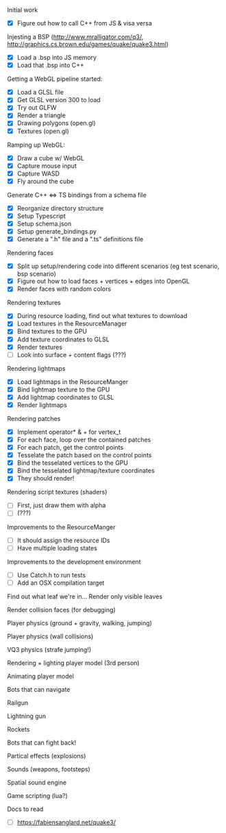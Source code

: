 
Initial work
 - [x] Figure out how to call C++ from JS & visa versa

Injesting a BSP
(http://www.mralligator.com/q3/, http://graphics.cs.brown.edu/games/quake/quake3.html)
 - [x] Load a .bsp into JS memory
 - [x] Load that .bsp into C++

Getting a WebGL pipeline started:
 - [x] Load a GLSL file
 - [x] Get GLSL version 300 to load
 - [x] Try out GLFW
 - [x] Render a triangle
 - [x] Drawing polygons (open.gl)
 - [x] Textures (open.gl)

Ramping up WebGL:
 - [x] Draw a cube w/ WebGL
 - [x] Capture mouse input
 - [x] Capture WASD
 - [x] Fly around the cube

Generate C++ <=> TS bindings from a schema file
 - [x] Reorganize directory structure
 - [x] Setup Typescript
 - [x] Setup schema.json
 - [x] Setup generate_bindings.py
 - [x] Generate a ".h" file and a ".ts" definitions file

Rendering faces
 - [x] Split up setup/rendering code into different scenarios (eg test scenario, bsp scenario)
 - [x] Figure out how to load faces + vertices + edges into OpenGL
 - [x] Render faces with random colors

Rendering textures
 - [x] During resource loading, find out what textures to download
 - [x] Load textures in the ResourceManager
 - [x] Bind textures to the GPU
 - [x] Add texture coordinates to GLSL
 - [x] Render textures
 - [ ] Look into surface + content flags (???)

Rendering lightmaps
 - [x] Load lightmaps in the ResourceManger
 - [x] Bind lightmap texture to the GPU
 - [x] Add lightmap coordinates to GLSL
 - [x] Render lightmaps

Rendering patches
 - [x] Implement operator* & + for vertex_t
 - [x] For each face, loop over the contained patches
 - [x] For each patch, get the control points
 - [x] Tesselate the patch based on the control points
 - [x] Bind the tesselated vertices to the GPU
 - [x] Bind the tesselated lightmap/texture coordinates
 - [x] They should render!

Rendering script textures (shaders)
 - [ ] First, just draw them with alpha
 - [ ] (???)

Improvements to the ResourceManger
 - [ ] It should assign the resource IDs
 - [ ] Have multiple loading states

Improvements to the development environment
 - [ ] Use Catch.h to run tests
 - [ ] Add an OSX compilation target

Find out what leaf we're in...
Render only visible leaves

Render collision faces (for debugging)

Player physics (ground + gravity, walking, jumping)

Player physics (wall collisions)

VQ3 physics (strafe jumping!)

Rendering + lighting player model (3rd person)

Animating player model

Bots that can navigate

Railgun

Lightning gun

Rockets

Bots that can fight back!

Partical effects (explosions)

Sounds (weapons, footsteps)

Spatial sound engine

Game scripting (lua?)

Docs to read
 - [ ] https://fabiensanglard.net/quake3/